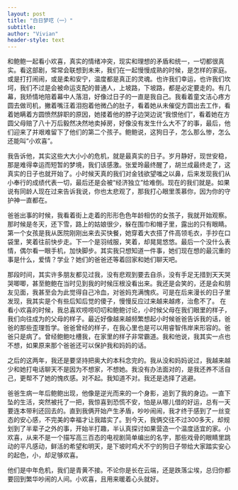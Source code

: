 ```yaml
---
layout: post
title: "白日梦呓（一）"
subtitle:
author: "Vivian"
header-style: text
---
```

和鲍鲍一起看小欢喜，真实的情绪冲突，现实和理想的矛盾和统一，一切都很真实。看这部剧，常常会联想到未来，我们在一起慢慢成熟的时候，是怎样的家庭。或是打打闹闹，或是柔和安宁，温度都是真正的灵魂。也许我们幸运，也许我们坎坷，我们不过是会被命运支配的普通人，上坡路，下坡路，都是必定要走的。有几幕，我矫情地陪着幕中人落泪，好像过日子的一直是我自己。我看着童文洁心疼方圆去做司机，撇着嘴汪着泪抱着他微凸的肚子，看着她从未催促方圆出去工作，看着她瞒着方圆愤然辞职的原因，她搂着他的脖子边哭边说“我恨他们”，看着她在方圆父母赔了八十万后毅然决然地卖掉房，好像没有发生什么大不了的事，最后，他们迎来了并艰难留下了他们的第二个孩子。鲍鲍说，这狗日子，怎么那么惨，怎么还能叫“小欢喜”。

我告诉他，其实这些大大小小的危机，就是最真实的日子。岁月静好，现世安稳，那是难得幸运而短暂的梦境，我们该感激。张爱玲最终醒了，胡兰成最终走了，这真实的日子也就开始了。小时候天真的我们对金钱欲望嗤之以鼻，后来发现我们从小奉行的成绩代表一切，最后还是会被“经济独立”给难倒。现在的我们就是。如果说有同龄人现在过来告诉我说，你也太悲观了，那我打心眼里羡慕你，因为你的守护神一直都在。

爸爸出事的时候，我看着街上走着的形形色色年龄相仿的女孩子，我就开始观察。那时候是冬天，还下雪，路上的姑娘很少，躲在围巾和帽子里，露出的只有眼睛。第一个女孩是我从医院刚刚出来去买快餐，她穿着大衣搭了件高领毛衣，手抄在口袋里，笑着往前快步走。下一个是羽绒服，笑着，却晃晃悠悠。最后一个没什么表情，偶尔看一眼手机，加快脚步。其实我只想知道一件事，她们现在想的最沉重的事是什么，爱情？学业？她们的爸爸还等着回家和她们聊天吧。

那段时间，其实许多朋友都见过我，没有悲观到要去自杀，没有手足无措到天天哭哭唧唧，甚至鲍鲍在当时见到我的时候压根没看出来。我还是会笑的，还是会和朋友见面，我甚至会为此觉得自己冷血，对爸妈充满愧疚。可是在后来漫长的日子里发现，我其实是个有些后知后觉的傻子，慢慢反应过来越来越疼，治愈不了。
在看小欢喜的时候，我总喜欢唠唠叨叨和鲍鲍讨论，小时候父母在我们眼里的样子，我们向往成为的父母的样子。最近好像越来越频繁想起小时候爸爸告诉我的话，爸爸的那些歪理哲学。爸爸曾经的样子，在我心里也是可以用睿智伟岸来形容的。爸爸只是病了。曾经鲍鲍吐槽我，在家里的样子非常霸道。我和他说，我其实一点也不想，如果原来那个爸爸还可以保护我和妈妈的话。

之后的这两年，我还是要坚持把奥大的本科念完的。我从没和妈妈说过，我越来越少和她打电话聊天不是因为不想家，不想她。我没有办法面对的，是我还养不活自己，更帮不了她的愧疚感。对不起。我知道不对。我还是选择了逃避。

爸爸生病一年后鲍鲍出现，他像是逆光而来的一个身影，追到了我的身边。一直下坠的生活，突然被托了一把，我惊喜到恐慌不安，怕是从哪儿借的好运，总有一天要连本带利还回去的。直到我俩开始产生矛盾，吵吵闹闹，我才终于感到了一丝变态的安心感，不完美的幸福才让我踏实了。到今天，我俩交往不过300多天，却规划到了半辈子之外的事，开始半打趣，半认真探讨如果营造一个温度适宜的家。小欢喜，从来不是一个描写高三百态的电视剧简单编出的名字，那些戏骨的眼睛里跳动的平凡感动，鲜活的希望和明天，是下坡时鸡犬不宁的狗日子带给大家踏实安心的起色，小，却足够欢喜。

他们是中年危机，我们是青黄不接。不论你是长在云端，还是跌落尘埃，总归你都要回到繁华吵闹的人间。小欢喜，且用来暖着心头就好。

